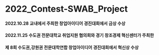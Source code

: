 # 2022_Contest-SWAB_Project

 #### 2022.10.28 교내에서 주최한 창업아이디어 경진대회에서 금상 수상
 #### 2022.11.25 수도권 전문대학교 취업지원 협의회와 경기 창조경제 혁신센터가 주최한
 #### 제 8회 수도권,강원권 전문대학연합 창업아이디어 경진대회에서 혁신상 수상

